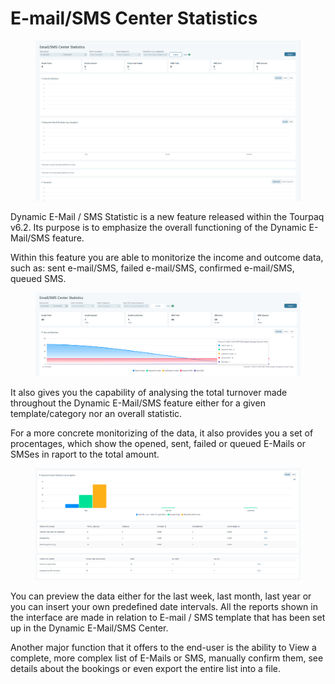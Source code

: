 # E-mail/SMS Center Statistics

<figure><img src=".gitbook/assets/image (24) (1).png" alt=""><figcaption></figcaption></figure>

Dynamic E-Mail / SMS Statistic is a new feature released within the Tourpaq v6.2. Its purpose is to emphasize the overall functioning of the Dynamic E-Mail/SMS feature.

Within this feature you are able to monitorize the income and outcome data, such as: sent e-mail/SMS, failed e-mail/SMS, confirmed e-mail/SMS, queued SMS.

<figure><img src=".gitbook/assets/image (25) (1).png" alt=""><figcaption></figcaption></figure>

It also gives you the capability of analysing the total turnover made throughout the Dynamic E-Mail/SMS feature either for a given template/category nor an overall statistic.

For a more concrete monitorizing of the data, it also provides you a set of procentages, which show the opened, sent, failed or queued E-Mails or SMSes in raport to the total amount.

<figure><img src=".gitbook/assets/image (26) (1).png" alt=""><figcaption></figcaption></figure>

You can preview the data either for the last week, last month, last year or you can insert your own predefined date intervals. All the reports shown in the interface are made in relation to E-mail / SMS template that has been set up in the Dynamic E-Mail/SMS Center.

Another major function that it offers to the end-user is the ability to View a complete, more complex list of E-Mails or SMS, manually confirm them, see details about the bookings or even export the entire list into a file.
